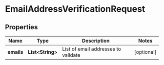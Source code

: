 

# EmailAddressVerificationRequest


## Properties

| Name | Type | Description | Notes |
|------------ | ------------- | ------------- | -------------|
|**emails** | **List&lt;String&gt;** | List of email addresses to validate |  [optional] |




